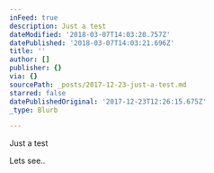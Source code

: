 ```yaml
---
inFeed: true
description: Just a test
dateModified: '2018-03-07T14:03:20.757Z'
datePublished: '2018-03-07T14:03:21.696Z'
title: ''
author: []
publisher: {}
via: {}
sourcePath: _posts/2017-12-23-just-a-test.md
starred: false
datePublishedOriginal: '2017-12-23T12:26:15.675Z'
_type: Blurb

---
```

Just a test

Lets see..